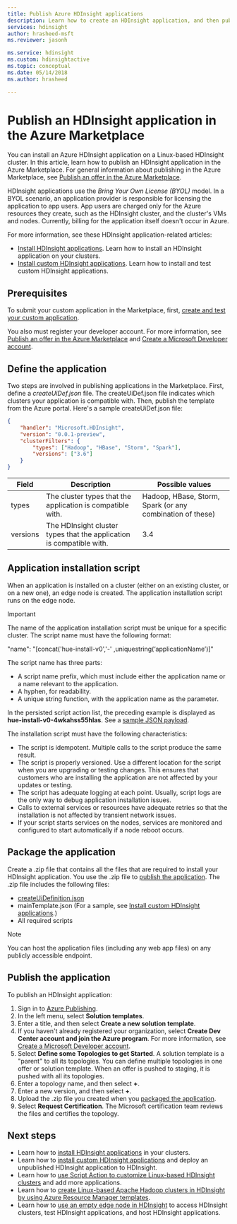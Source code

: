 ```yaml
---
title: Publish Azure HDInsight applications 
description: Learn how to create an HDInsight application, and then publish it in the Azure Marketplace.
services: hdinsight
author: hrasheed-msft
ms.reviewer: jasonh

ms.service: hdinsight
ms.custom: hdinsightactive
ms.topic: conceptual
ms.date: 05/14/2018
ms.author: hrasheed

---
```

# Publish an HDInsight application in the Azure Marketplace
You can install an Azure HDInsight application on a Linux-based HDInsight cluster. In this article, learn how to publish an HDInsight application in the Azure Marketplace. For general information about publishing in the Azure Marketplace, see [Publish an offer in the Azure Marketplace](../marketplace/marketplace-publishers-guide.md).

HDInsight applications use the *Bring Your Own License (BYOL)* model. In a BYOL scenario, an application provider is responsible for licensing the application to app users. App users are charged only for the Azure resources they create, such as the HDInsight cluster, and the cluster's VMs and nodes. Currently, billing for the application itself doesn't occur in Azure.

For more information, see these HDInsight application-related articles:

* [Install HDInsight applications](hdinsight-apps-install-applications.md). Learn how to install an HDInsight application on your clusters.
* [Install custom HDInsight applications](hdinsight-apps-install-custom-applications.md). Learn how to install and test custom HDInsight applications.

## Prerequisites
To submit your custom application in the Marketplace, first, [create and test your custom application](hdinsight-apps-install-custom-applications.md).

You also must register your developer account. For more information, see [Publish an offer in the Azure Marketplace](../marketplace/marketplace-publishers-guide.md) and [Create a Microsoft Developer account](../marketplace/marketplace-publishers-guide.md).

## Define the application
Two steps are involved in publishing applications in the Marketplace. First, define a *createUiDef.json* file. The createUiDef.json file indicates which clusters your application is compatible with. Then, publish the template from the Azure portal. Here's a sample createUiDef.json file:

```json
{
    "handler": "Microsoft.HDInsight",
    "version": "0.0.1-preview",
    "clusterFilters": {
        "types": ["Hadoop", "HBase", "Storm", "Spark"],
        "versions": ["3.6"]
    }
}
```

| Field | Description | Possible values |
| --- | --- | --- |
| types |The cluster types that the application is compatible with. |Hadoop, HBase, Storm, Spark (or any combination of these) |
| versions |The HDInsight cluster types that the application is compatible with. |3.4 |

## Application installation script
When an application is installed on a cluster (either on an existing cluster, or on a new one), an edge node is created. The application installation script runs on the edge node.

  > [!IMPORTANT]  
  > The name of the application installation script must be unique for a specific cluster. The script name must have the following format:
  > 
  > "name": "[concat('hue-install-v0','-' ,uniquestring(‘applicationName’)]"
  > 
  > The script name has three parts:
  > 
  > * A script name prefix, which must include either the application name or a name relevant to the application.
  > * A hyphen, for readability.
  > * A unique string function, with the application name as the parameter.
  > 
  > In the persisted script action list, the preceding example is displayed as **hue-install-v0-4wkahss55hlas**. See a [sample JSON payload](https://raw.githubusercontent.com/hdinsight/Iaas-Applications/master/Hue/azuredeploy.json).
  > 

The installation script must have the following characteristics:
* The script is idempotent. Multiple calls to the script produce the same result.
* The script is properly versioned. Use a different location for the script when you are upgrading or testing changes. This ensures that customers who are installing the application are not affected by your updates or testing. 
* The script has adequate logging at each point. Usually, script logs are the only way to debug application installation issues.
* Calls to external services or resources have adequate retries so that the installation is not affected by transient network issues.
* If your script starts services on the nodes, services are monitored and configured to start automatically if a node reboot occurs.

## Package the application
Create a .zip file that contains all the files that are required to install your HDInsight application. You use the .zip file to [publish the application](#publish-application). The .zip file includes the following files:

* [createUiDefinition.json](#define-application)
* mainTemplate.json (For a sample, see [Install custom HDInsight applications](hdinsight-apps-install-custom-applications.md).)
* All required scripts

> [!NOTE]  
> You can host the application files (including any web app files) on any publicly accessible endpoint.

## Publish the application
To publish an HDInsight application:

1. Sign in to [Azure Publishing](https://publish.windowsazure.com/).
2. In the left menu, select **Solution templates**.
3. Enter a title, and then select **Create a new solution template**.
4. If you haven't already registered your organization, select **Create Dev Center account and join the Azure program**.  For more information, see [Create a Microsoft Developer account](../marketplace/marketplace-publishers-guide.md).
5. Select **Define some Topologies to get Started**. A solution template is a "parent" to all its topologies. You can define multiple topologies in one offer or solution template. When an offer is pushed to staging, it is pushed with all its topologies. 
6. Enter a topology name, and then select **+**.
7. Enter a new version, and then select **+**.
8. Upload the .zip file you created when you [packaged the application](#package-application).  
9. Select **Request Certification**. The Microsoft certification team reviews the files and certifies the topology.

## Next steps
* Learn how to [install HDInsight applications](hdinsight-apps-install-applications.md) in your clusters.
* Learn how to [install custom HDInsight applications](hdinsight-apps-install-custom-applications.md) and deploy an unpublished HDInsight application to HDInsight.
* Learn how to [use Script Action to customize Linux-based HDInsight clusters](hdinsight-hadoop-customize-cluster-linux.md) and add more applications. 
* Learn how to [create Linux-based Apache Hadoop clusters in HDInsight by using Azure Resource Manager templates](hdinsight-hadoop-create-linux-clusters-arm-templates.md).
* Learn how to [use an empty edge node in HDInsight](hdinsight-apps-use-edge-node.md) to access HDInsight clusters, test HDInsight applications, and host HDInsight applications.

